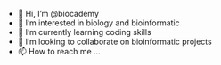 - 👋 Hi, I’m @biocademy
- 👀 I’m interested in biology and bioinformatic 
- 🌱 I’m currently learning coding skills
- 💞️ I’m looking to collaborate on bioinformatic projects
- 📫 How to reach me ...

<!---
biocademy/biocademy is a ✨ special ✨ repository because its `README.md` (this file) appears on your GitHub profile.
You can click the Preview link to take a look at your changes.
--->
